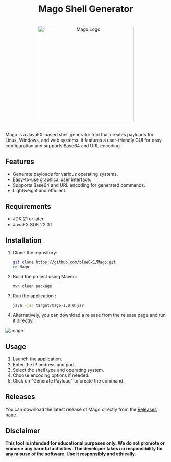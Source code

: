 <div align="center">

  # Mago Shell Generator
  </div>
<br>
<div align="center">
    <img src="https://github.com/user-attachments/assets/6aa2b984-b083-4136-9678-a0f2f757e436" alt="Mago Logo" height="300px"/>
</div>
<br>

Mago is a JavaFX-based shell generator tool that creates payloads for Linux, Windows, and web systems. It features a user-friendly GUI for easy configuration and supports Base64 and URL encoding.

## Features

- Generate payloads for various operating systems.
- Easy-to-use graphical user interface.
- Supports Base64 and URL encoding for generated commands.
- Lightweight and efficient.

## Requirements

- JDK 21 or later
- JavaFX SDK 23.0.1

## Installation

1. Clone the repository:
   ```bash
   git clone https://github.com/blue0x1/Mago.git
   cd Mago
2. Build the project using Maven:
   ```bash
   mvn clean package

3. Run the application :
     ```bash
   java -jar target/mago-1.0.0.jar
4. Alternatively, you can download a release from the release page and run it directly.

![image](https://github.com/user-attachments/assets/89265a0b-7f22-44e8-afe1-3baade8cbdae)

 ## Usage

1.  Launch the application.
2.  Enter the IP address and port.
3.  Select the shell type and operating system.
4.  Choose encoding options if needed.
5.  Click on "Generate Payload" to create the command.

## Releases

You can download the latest release of Mago directly from the [Releases page](https://github.com/blue0x1/Mago/releases).

## Disclaimer

**This tool is intended for educational purposes only. We do not promote or endorse any harmful activities. The developer takes no responsibility for any misuse of the software. Use it responsibly and ethically.**

